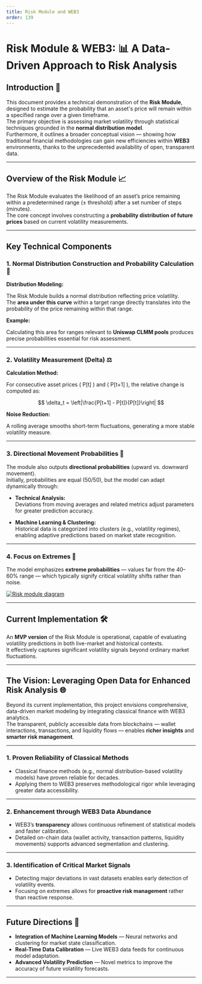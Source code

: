 ```yaml
---
title: Risk Module and WEB3
order: 139
---
```


# Risk Module & WEB3: 📊 A Data-Driven Approach to Risk Analysis

## Introduction 🚀

This document provides a technical demonstration of the **Risk Module**, designed to estimate the probability that an asset's price will remain within a specified range over a given timeframe.  
The primary objective is assessing market volatility through statistical techniques grounded in the **normal distribution model**.  
Furthermore, it outlines a broader conceptual vision — showing how traditional financial methodologies can gain new efficiencies within **WEB3** environments, thanks to the unprecedented availability of open, transparent data.

---

## Overview of the Risk Module 📈

The Risk Module evaluates the likelihood of an asset’s price remaining within a predetermined range (± threshold) after a set number of steps (minutes).  
The core concept involves constructing a **probability distribution of future prices** based on current volatility measurements.

---

## Key Technical Components

### 1. Normal Distribution Construction and Probability Calculation 🔔

**Distribution Modeling:**

The Risk Module builds a normal distribution reflecting price volatility.  
The **area under this curve** within a target range directly translates into the probability of the price remaining within that range.

**Example:**

Calculating this area for ranges relevant to **Uniswap CLMM pools** produces precise probabilities essential for risk assessment.

---

### 2. Volatility Measurement (Delta) ⚖️

**Calculation Method:**

For consecutive asset prices \( P[t] \) and \( P[t+1] \), the relative change is computed as:

$$
\delta_t = \left|\frac{P[t+1] - P[t]}{P[t]}\right|
$$

**Noise Reduction:**

A rolling average smooths short-term fluctuations, generating a more stable volatility measure.

---

### 3. Directional Movement Probabilities 🔄

The module also outputs **directional probabilities** (upward vs. downward movement).  
Initially, probabilities are equal (50/50), but the model can adapt dynamically through:

- **Technical Analysis:**  
  Deviations from moving averages and related metrics adjust parameters for greater prediction accuracy.

- **Machine Learning & Clustering:**  
  Historical data is categorized into clusters (e.g., volatility regimes), enabling adaptive predictions based on market state recognition.

---

### 4. Focus on Extremes 🚩

The model emphasizes **extreme probabilities** — values far from the 40–60% range — which typically signify critical volatility shifts rather than noise.

[![Risk module diagram](~/static/Group_1.png)](~/static/Group_1.png)

---

## Current Implementation 🛠️

An **MVP version** of the Risk Module is operational, capable of evaluating volatility predictions in both live-market and historical contexts.  
It effectively captures significant volatility signals beyond ordinary market fluctuations.

---

## The Vision: Leveraging Open Data for Enhanced Risk Analysis 🌐

Beyond its current implementation, this project envisions comprehensive, data-driven market modeling by integrating classical finance with WEB3 analytics.  
The transparent, publicly accessible data from blockchains — wallet interactions, transactions, and liquidity flows — enables **richer insights** and **smarter risk management**.

---

### 1. Proven Reliability of Classical Methods

- Classical finance methods (e.g., normal distribution-based volatility models) have proven reliable for decades.  
- Applying them to WEB3 preserves methodological rigor while leveraging greater data accessibility.

---

### 2. Enhancement through WEB3 Data Abundance

- WEB3’s **transparency** allows continuous refinement of statistical models and faster calibration.  
- Detailed on-chain data (wallet activity, transaction patterns, liquidity movements) supports advanced segmentation and clustering.

---

### 3. Identification of Critical Market Signals

- Detecting major deviations in vast datasets enables early detection of volatility events.  
- Focusing on extremes allows for **proactive risk management** rather than reactive response.

---

## Future Directions 🚀

- **Integration of Machine Learning Models** — Neural networks and clustering for market state classification.  
- **Real-Time Data Calibration** — Live WEB3 data feeds for continuous model adaptation.  
- **Advanced Volatility Prediction** — Novel metrics to improve the accuracy of future volatility forecasts.

---